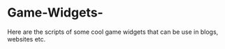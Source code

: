 # Game-Widgets-
Here are the scripts of some cool game widgets that can be use in blogs, websites etc.
